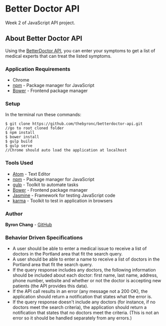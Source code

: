 # Better Doctor API
Week 2 of JavaScript API project.

## About Better Doctor API
Using the [BetterDoctor API](https://developer.betterdoctor.com/), you can enter your symptoms to get a list of medical experts that can treat the listed symptoms.

### Application Requirements
- Chrome
- [npm](https://www.npmjs.com/) - Package manager for JavaScript
- [Bower](https://bower.io/) - Frontend package manager

### Setup
In the terminal run these commands:
```
$ git clone https://github.com/thebyronc/betterdoctor-api.git
//go to root cloned folder
$ npm install
$ bower install
$ gulp build
$ gulp serve
//Chrome should auto load the application at localhost
```

### Tools Used
- [Atom](https://atom.io/) - Text Editor
- [npm](https://www.npmjs.com/) - Package manager for JavaScript
- [gulp](https://gulpjs.com/) - Toolkit to automate tasks
- [Bower](https://bower.io/) - Frontend package manager
- [Jasmine](https://jasmine.github.io/) - Framework for testing JavaScript code
- [karma](https://karma-runner.github.io/2.0/index.html) - Toolkit to test in application in browsers

### Author
**Byron Chang** - [GitHub](https://github.com/thebyronc)

### Behavior Driven Specifications
- A user should be able to enter a medical issue to receive a list of doctors in the Portland area that fit the search query.
- A user should be able to enter a name to receive a list of doctors in the Portland area that fit the search query.
- If the query response includes any doctors, the following information should be included about each doctor: first name, last name, address, phone number, website and whether or not the doctor is accepting new patients (the API provides this data).
- If the API call results in an error (any message not a 200 OK), the application should return a notification that states what the error is.
- If the query response doesn't include any doctors (for instance, if no doctors meet the search criteria), the application should return a notification that states that no doctors meet the criteria. (This is not an error so it should be handled separately from any errors.)
